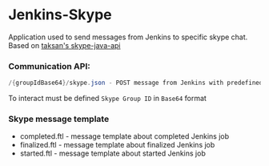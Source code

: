 # Jenkins-Skype
Application used to send messages from Jenkins to specific skype chat. Based on [taksan's skype-java-api](https://github.com/taksan/skype-java-api)

### Communication API:
```java
/{groupIdBase64}/skype.json - POST message from Jenkins with predefined structure.
```

To interact must be defined `Skype Group ID` in `Base64` format

### Skype message template
* completed.ftl - message template about completed Jenkins job
* finalized.ftl - message template about finalized Jenkins job
* started.ftl - message template about started Jenkins job


